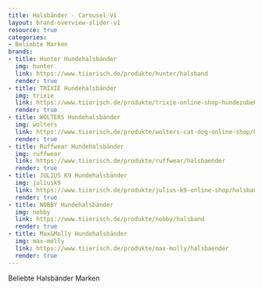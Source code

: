 ```yaml
---
title: Halsbänder - Carousel-V1
layout: brand-overview-slider-v1
resource: true
categories:
- Beliebte Marken
brands:
- title: Hunter Hundehalsbänder
  img: hunter
  link: https://www.tiierisch.de/produkte/hunter/halsband
  render: true
- title: TRIXIE Hundehalsbänder
  img: trixie
  link: https://www.tiierisch.de/produkte/trixie-online-shop-hundezubehoer/halsband
  render: true
- title: WOLTERS Hundehalsbänder
  img: wolters
  link: https://www.tiierisch.de/produkte/wolters-cat-dog-online-shop/halsband
  render: true
- title: Ruffwear Hundehalsbänder
  img: ruffwear
  link: https://www.tiierisch.de/produkte/ruffwear/halsbaender
  render: true
- title: JULIUS K9 Hundehalsbänder
  img: juliusk9
  link: https://www.tiierisch.de/produkte/julius-k9-online-shop/halsband
  render: true
- title: NOBBY Hundehalsbänder
  img: nobby
  link: https://www.tiierisch.de/produkte/nobby/halsband
  render: true
- title: Max&Molly Hundehalsbänder
  img: max-molly
  link: https://www.tiierisch.de/produkte/max-molly/halsbaender
  render: true
---
```


Beliebte Halsbänder Marken
